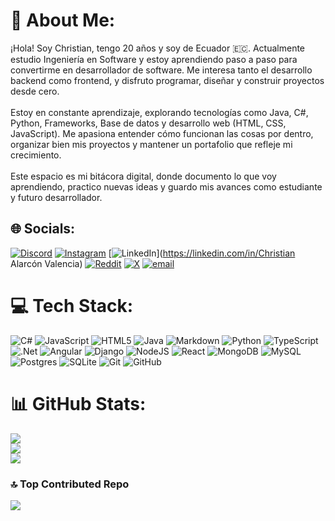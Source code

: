 # 💫 About Me:
¡Hola! Soy Christian, tengo 20 años y soy de Ecuador 🇪🇨. Actualmente estudio Ingeniería en Software y estoy aprendiendo paso a paso para convertirme en desarrollador de software. Me interesa tanto el desarrollo backend como frontend, y disfruto programar, diseñar y construir proyectos desde cero.<br><br>Estoy en constante aprendizaje, explorando tecnologías como Java, C#, Python, Frameworks, Base de datos y desarrollo web (HTML, CSS, JavaScript). Me apasiona entender cómo funcionan las cosas por dentro, organizar bien mis proyectos y mantener un portafolio que refleje mi crecimiento.<br><br>Este espacio es mi bitácora digital, donde documento lo que voy aprendiendo, practico nuevas ideas y guardo mis avances como estudiante y futuro desarrollador.


## 🌐 Socials:
[![Discord](https://img.shields.io/badge/Discord-%237289DA.svg?logo=discord&logoColor=white)](https://discord.gg/criss010) [![Instagram](https://img.shields.io/badge/Instagram-%23E4405F.svg?logo=Instagram&logoColor=white)](https://instagram.com/chriss0530) [![LinkedIn](https://img.shields.io/badge/LinkedIn-%230077B5.svg?logo=linkedin&logoColor=white)](https://linkedin.com/in/Christian Alarcón Valencia) [![Reddit](https://img.shields.io/badge/Reddit-%23FF4500.svg?logo=Reddit&logoColor=white)](https://reddit.com/user/Different-Risk9214) [![X](https://img.shields.io/badge/X-black.svg?logo=X&logoColor=white)](https://x.com/CRISS3242) [![email](https://img.shields.io/badge/Email-D14836?logo=gmail&logoColor=white)](mailto:cristianalrcon05@gmail.com) 

# 💻 Tech Stack:
![C#](https://img.shields.io/badge/c%23-%23239120.svg?style=plastic&logo=csharp&logoColor=white) ![JavaScript](https://img.shields.io/badge/javascript-%23323330.svg?style=plastic&logo=javascript&logoColor=%23F7DF1E) ![HTML5](https://img.shields.io/badge/html5-%23E34F26.svg?style=plastic&logo=html5&logoColor=white) ![Java](https://img.shields.io/badge/java-%23ED8B00.svg?style=plastic&logo=openjdk&logoColor=white) ![Markdown](https://img.shields.io/badge/markdown-%23000000.svg?style=plastic&logo=markdown&logoColor=white) ![Python](https://img.shields.io/badge/python-3670A0?style=plastic&logo=python&logoColor=ffdd54) ![TypeScript](https://img.shields.io/badge/typescript-%23007ACC.svg?style=plastic&logo=typescript&logoColor=white) ![.Net](https://img.shields.io/badge/.NET-5C2D91?style=plastic&logo=.net&logoColor=white) ![Angular](https://img.shields.io/badge/angular-%23DD0031.svg?style=plastic&logo=angular&logoColor=white) ![Django](https://img.shields.io/badge/django-%23092E20.svg?style=plastic&logo=django&logoColor=white) ![NodeJS](https://img.shields.io/badge/node.js-6DA55F?style=plastic&logo=node.js&logoColor=white) ![React](https://img.shields.io/badge/react-%2320232a.svg?style=plastic&logo=react&logoColor=%2361DAFB) ![MongoDB](https://img.shields.io/badge/MongoDB-%234ea94b.svg?style=plastic&logo=mongodb&logoColor=white) ![MySQL](https://img.shields.io/badge/mysql-4479A1.svg?style=plastic&logo=mysql&logoColor=white) ![Postgres](https://img.shields.io/badge/postgres-%23316192.svg?style=plastic&logo=postgresql&logoColor=white) ![SQLite](https://img.shields.io/badge/sqlite-%2307405e.svg?style=plastic&logo=sqlite&logoColor=white) ![Git](https://img.shields.io/badge/git-%23F05033.svg?style=plastic&logo=git&logoColor=white) ![GitHub](https://img.shields.io/badge/github-%23121011.svg?style=plastic&logo=github&logoColor=white)
# 📊 GitHub Stats:
![](https://github-readme-stats.vercel.app/api?username=Chriss005&theme=dark&hide_border=false&include_all_commits=true&count_private=true)<br/>
![](https://nirzak-streak-stats.vercel.app/?user=Chriss005&theme=dark&hide_border=false)<br/>
![](https://github-readme-stats.vercel.app/api/top-langs/?username=Chriss005&theme=dark&hide_border=false&include_all_commits=true&count_private=true&layout=compact)

### 🔝 Top Contributed Repo
![](https://github-contributor-stats.vercel.app/api?username=Chriss005&limit=5&theme=dark&combine_all_yearly_contributions=true)

<!-- Proudly created with GPRM ( https://gprm.itsvg.in ) -->
